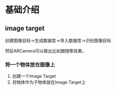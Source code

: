 # 基础介绍

## image target

创建图像目标->生成数据库->导入数据库->识别图像目标

然后ARCamera可以做出比如跟随等效果。

### 将一个物体放在图像上

1. 创建一个Image Target
2. 将物体作为子物体放在Image Target上
